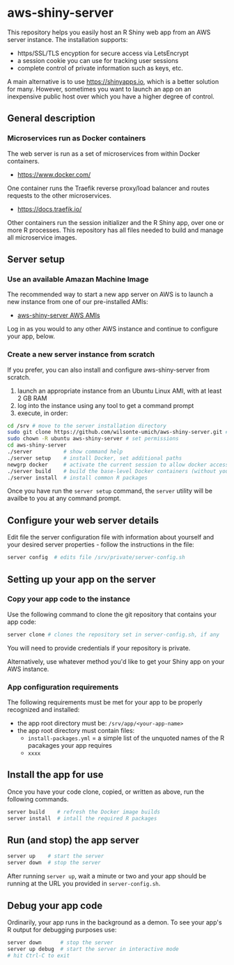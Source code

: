 # aws-shiny-server

This repository helps you easily host an R Shiny web app
from an AWS server instance. The installation supports:

- https/SSL/TLS encyption for secure access via LetsEncrypt
- a session cookie you can use for tracking user sessions
- complete control of private information such as keys, etc.

A main alternative is to use <https://shinyapps.io>, which is a better solution for many. 
However, sometimes you want to launch an app on an inexpensive public 
host over which you have a higher degree of control.

## General description

### Microservices run as Docker containers

The web server is run as a set of microservices from within
Docker containers. 

- <https://www.docker.com/>

One container runs the Traefik reverse proxy/load balancer
and routes requests to the other microservices.

- <https://docs.traefik.io/>

Other containers run the session initializer and the R Shiny app, over 
one or more R processes. This repository has all files needed to build 
and manage all microservice images.

## Server setup

### Use an available Amazan Machine Image

The recommended way to start a new app server on AWS
is to launch a new instance from one of our pre-installed AMIs:

- [aws-shiny-server AWS AMIs](https://us-east-2.console.aws.amazon.com/ec2/home?region=us-east-2#Images:visibility=public-images;search=:aws-shiny-server)

Log in as you would to any other AWS instance and continue to configure your app, below.

### Create a new server instance from scratch

If you prefer, you can also install and configure 
aws-shiny-server from scratch.

1. launch an appropriate instance from an Ubuntu Linux AMI, with at least 2 GB RAM
2. log into the instance using any tool to get a command prompt
3. execute, in order:

```sh
cd /srv # move to the server installation directory
sudo git clone https://github.com/wilsonte-umich/aws-shiny-server.git # clone this repo
sudo chown -R ubuntu aws-shiny-server # set permissions
cd aws-shiny-server
./server          # show command help
./server setup    # install Docker, set additional paths
newgrp docker     # activate the current session to allow docker access
./server build    # build the base-level Docker containers (without your app yet)
./server install  # install common R packages
```

Once you have run the `server setup` command, the `server` utility
will be availbe to you at any command prompt.

## Configure your web server details

Edit file the server configuration file with information about
yourself and your desired server properties - follow the instructions in the file:

```sh
server config  # edits file /srv/private/server-config.sh
```

## Setting up your app on the server

### Copy your app code to the instance

Use the following command to clone the git repository that contains your app code:

```sh
server clone # clones the repository set in server-config.sh, if any
```

You will need to provide credentials if your repository is private.

Alternatively, use whatever method you'd like to get your Shiny app on your AWS instance.

### App configuration requirements

The following requirements must be met for your app to be properly
recognized and installed:

- the app root directory must be: `/srv/app/<your-app-name>`
- the app root directory must contain files:
    - `install-packages.yml` = a simple list of the unquoted names of the R pacakages your app requires
    - `xxxx`

## Install the app for use

Once you have your code clone, copied, or written as above, run the following commands.

```sh
server build    # refresh the Docker image builds
server install  # intall the required R packages
```

## Run (and stop) the app server

```sh
server up    # start the server
server down  # stop the server
```

After running `server up`, wait a minute or two and your app should
be running at the URL you provided in `server-config.sh`.

## Debug your app code

Ordinarily, your app runs in the background as a demon. To see your app's
R output for debugging purposes use:

```sh
server down      # stop the server
server up debug  # start the server in interactive mode
# hit Ctrl-C to exit
```
